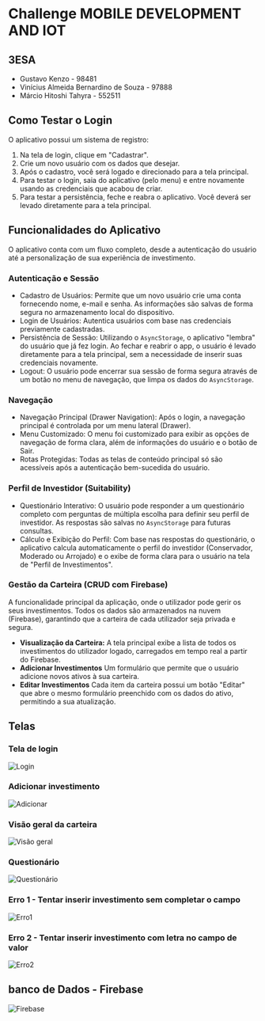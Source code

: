 # Challenge MOBILE DEVELOPMENT AND IOT
## 3ESA
- Gustavo Kenzo - 98481
- Vinícius Almeida Bernardino de Souza - 97888
- Márcio Hitoshi Tahyra - 552511

## Como Testar o Login

O aplicativo possui um sistema de registro:

1.  Na tela de login, clique em "Cadastrar".
2.  Crie um novo usuário com os dados que desejar.
3.  Após o cadastro, você será logado e direcionado para a tela principal.
4.  Para testar o login, saia do aplicativo (pelo menu) e entre novamente usando as credenciais que acabou de criar.
5.  Para testar a persistência, feche e reabra o aplicativo. Você deverá ser levado diretamente para a tela principal.


## Funcionalidades do Aplicativo

O aplicativo conta com um fluxo completo, desde a autenticação do usuário até a personalização de sua experiência de investimento.

### Autenticação e Sessão

- Cadastro de Usuários: Permite que um novo usuário crie uma conta fornecendo nome, e-mail e senha. As informações são salvas de forma segura no armazenamento local do dispositivo.
- Login de Usuários: Autentica usuários com base nas credenciais previamente cadastradas.
- Persistência de Sessão: Utilizando o `AsyncStorage`, o aplicativo "lembra" do usuário que já fez login. Ao fechar e reabrir o app, o usuário é levado diretamente para a tela principal, sem a necessidade de inserir suas credenciais novamente.
- Logout: O usuário pode encerrar sua sessão de forma segura através de um botão no menu de navegação, que limpa os dados do `AsyncStorage`.

### Navegação

- Navegação Principal (Drawer Navigation): Após o login, a navegação principal é controlada por um menu lateral (Drawer).
- Menu Customizado: O menu foi customizado para exibir as opções de navegação de forma clara, além de informações do usuário e o botão de Sair.
- Rotas Protegidas: Todas as telas de conteúdo principal só são acessíveis após a autenticação bem-sucedida do usuário.

### Perfil de Investidor (Suitability)

- Questionário Interativo: O usuário pode responder a um questionário completo com perguntas de múltipla escolha para definir seu perfil de investidor. As respostas são salvas no `AsyncStorage` para futuras consultas.
- Cálculo e Exibição do Perfil: Com base nas respostas do questionário, o aplicativo calcula automaticamente o perfil do investidor (Conservador, Moderado ou Arrojado) e o exibe de forma clara para o usuário na tela de "Perfil de Investimentos".

### Gestão da Carteira (CRUD com Firebase)

A funcionalidade principal da aplicação, onde o utilizador pode gerir os seus investimentos. Todos os dados são armazenados na nuvem (Firebase), garantindo que a carteira de cada utilizador seja privada e segura.

- **Visualização da Carteira:** A tela principal exibe a lista de todos os investimentos do utilizador logado, carregados em tempo real a partir do Firebase.
- **Adicionar Investimentos** Um formulário que permite que o usuário adicione novos ativos à sua carteira.
- **Editar Investimentos** Cada item da carteira possui um botão "Editar" que abre o mesmo formulário preenchido com os dados do ativo, permitindo a sua atualização.

## Telas

### Tela de login

![Login](assets/login.png)

### Adicionar investimento

![Adicionar](assets/add.png)

### Visão geral da carteira

![Visão geral](assets/visao.png)

### Questionário

![Questionário](assets/quest.png)

### Erro 1 - Tentar inserir investimento sem completar o campo

![Erro1](assets/erro1.png)

### Erro 2 - Tentar inserir investimento com letra no campo de valor

![Erro2](assets/erro2.png)

## banco de Dados - Firebase

![Firebase](assets/firebase.png)
